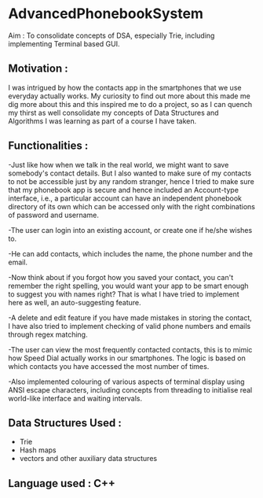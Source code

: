 # AdvancedPhonebookSystem
Aim : To consolidate concepts of DSA, especially Trie, including implementing Terminal based GUI. 

## Motivation :
I was intrigued by how the contacts app in the smartphones that we use everyday actually works. My curiosity to find out more about this made me dig more about this and this inspired me to do a project, so as I can quench my thirst as well consolidate my concepts of Data Structures and Algorithms I was learning as part of a course I have taken.

## Functionalities : 
-Just like how when we talk in the real world, we might want to save somebody's contact details. But I also wanted to make sure of my contacts to not be accessible just by any random stranger, hence I tried to make sure that my phonebook app is secure and hence included an Account-type interface, i.e., a particular account can have an independent phonebook directory of its own which can be accessed only with the right combinations of password and username.

-The user can login into an existing account, or create one if he/she wishes to. 

-He can add contacts, which includes the name, the phone number and the email.

-Now think about if you forgot how you saved your contact, you can't remember the right spelling, you would want your app to be smart enough to suggest you with names right? That is what I have tried to implement here as well, an auto-suggesting feature.

-A delete and edit feature if you have made mistakes in storing the contact, I have also tried to implement checking of valid phone numbers and emails through regex matching.

-The user can view the most frequently contacted contacts, this is to mimic how Speed Dial actually works in our smartphones. The logic is based on which contacts you have accessed the most number of times.

-Also implemented colouring of various aspects of terminal display using ANSI escape characters, including concepts from threading to initialise real world-like interface and waiting intervals.

## Data Structures Used :
- Trie 
- Hash maps
- vectors and other auxiliary data structures

## Language used : C++


